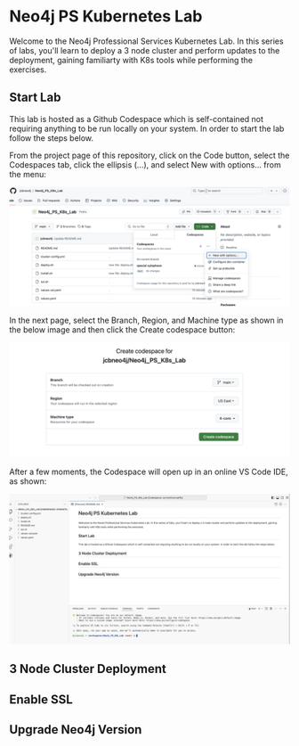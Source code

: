 # Neo4j PS Kubernetes Lab

Welcome to the Neo4j Professional Services Kubernetes Lab. In this series of labs, you'll learn to deploy a 3 node cluster and perform updates to the deployment, gaining familiarty with K8s tools while performing the exercises.

## Start Lab

This lab is hosted as a Github Codespace which is self-contained not requiring anything to be run locally on your system. In order to start the lab follow the steps below. 

From the project page of this repository, click on the Code button, select the Codespaces tab, click the ellipsis (...), and select New with options... from the menu:

![image](images/new_codespace.png)

In the next page, select the Branch, Region, and Machine type as shown in the below image and then click the Create codespace button:

![image](images/create_codespace.png)

After a few moments, the Codespace will open up in an online VS Code IDE, as shown:

![image](images/codespace_ide.png)




## 3 Node Cluster Deployment


## Enable SSL


## Upgrade Neo4j Version



